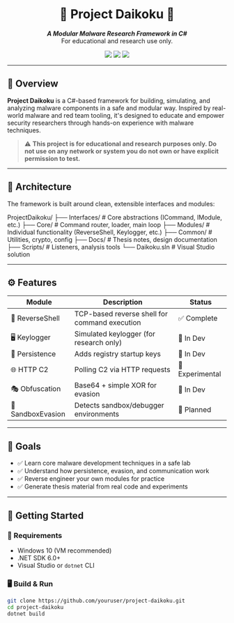﻿<h1 align="center">
  🏮 Project Daikoku 🏮  
</h1>

<p align="center">
  <b><i>A Modular Malware Research Framework in C#</i></b><br>
  For educational and research use only.
</p>

<p align="center">
  <img src="https://img.shields.io/badge/Language-CSharp-purple?style=flat-square"/>
  <img src="https://img.shields.io/badge/Status-Active-brightgreen?style=flat-square"/>
  <img src="https://img.shields.io/badge/License-Educational-lightgrey?style=flat-square"/>
</p>

---

## 📌 Overview

**Project Daikoku** is a C#-based framework for building, simulating, and analyzing malware components in a safe and modular way. Inspired by real-world malware and red team tooling, it's designed to educate and empower security researchers through hands-on experience with malware techniques.

> ⚠️ **This project is for educational and research purposes only. Do not use on any network or system you do not own or have explicit permission to test.**

---

## 🧱 Architecture

The framework is built around clean, extensible interfaces and modules:

ProjectDaikoku/
├── Interfaces/ # Core abstractions (ICommand, IModule, etc.)
├── Core/ # Command router, loader, main loop
├── Modules/ # Individual functionality (ReverseShell, Keylogger, etc.)
├── Common/ # Utilities, crypto, config
├── Docs/ # Thesis notes, design documentation
├── Scripts/ # Listeners, analysis tools
└── Daikoku.sln # Visual Studio solution


---

## ⚙️ Features

| Module         | Description                            | Status   |
|----------------|----------------------------------------|----------|
| 🔁 ReverseShell  | TCP-based reverse shell for command execution | ✅ Complete |
| 🖥️ Keylogger     | Simulated keylogger (for research only)       | 🔄 In Dev  |
| 🧠 Persistence   | Adds registry startup keys                 | 🔄 In Dev  |
| 🌐 HTTP C2       | Polling C2 via HTTP requests              | 🧪 Experimental |
| 🎭 Obfuscation   | Base64 + simple XOR for evasion           | 🔄 In Dev  |
| 🧪 SandboxEvasion| Detects sandbox/debugger environments     | 🔄 Planned |

---

## 🧠 Goals

- ✅ Learn core malware development techniques in a safe lab
- ✅ Understand how persistence, evasion, and communication work
- ✅ Reverse engineer your own modules for practice
- ✅ Generate thesis material from real code and experiments

---

## 🚀 Getting Started

### 🔧 Requirements
- Windows 10 (VM recommended)
- .NET SDK 6.0+
- Visual Studio or `dotnet` CLI

### 🖥️ Build & Run
```bash
git clone https://github.com/youruser/project-daikoku.git
cd project-daikoku
dotnet build
